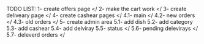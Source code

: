 TODO LIST:
1- create offers page </
2- make the cart work </
3- create deliveary page </
4- create cashear pages </
4.1- main </
4.2- new orders </
4.3- old orders </
5- create admin area
5.1- add dish
5.2- add category
5.3- add cashear
5.4- add delviray
5.5- status </
5.6- pending delevirays </
5.7- deleverd orders </
